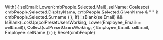 With(
    {
        selEmail: Lower(cmbPeople.Selected.Mail),
        selName:  Coalesce(
            cmbPeople.Selected.DisplayName,
            cmbPeople.Selected.GivenName & " " & cmbPeople.Selected.Surname
        )
    },
    If(
        !IsBlank(selEmail) &&
        IsBlank(LookUp(colPresetUsersWorking, Lower(Employee_Email) = selEmail)),
        Collect(colPresetUsersWorking, { Employee_Email: selEmail, Employee: selName })
    )
);
Reset(cmbPeople)
